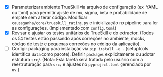 - [X] Parameterizar ambiente TrueSkill via arquivo de configuração (ex: YAML ou toml) para permitir ajuste de mu, sigma, beta e probabilidade de empate sem alterar código. Modificar `causaganha/core/trueskill_rating.py` e inicialização no pipeline para ler as configurações. (Implementado com `config.toml`)
- [X] Revisar e ajustar os testes unitários de TrueSkill e do extractor. (Todos os 54 testes estão passando após correções no ambiente, mocks, código de teste e pequenas correções no código da aplicação).
- [ ] Corrigir packaging para instalação via `pip install -e .` (setuptools identifica `data` como pacote). Definir `packages` explicitamente ou adotar estrutura `src/`. (Nota: Esta tarefa será tratada pelo usuário com a reestruturação para `src/` e ajustes no `pyproject.toml` gerenciado por `uv`.)
